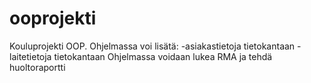 # ooprojekti
Kouluprojekti OOP.
Ohjelmassa voi lisätä:
	-asiakastietoja tietokantaan
	-laitetietoja tietokantaan
Ohjelmassa voidaan lukea RMA ja tehdä huoltoraportti
